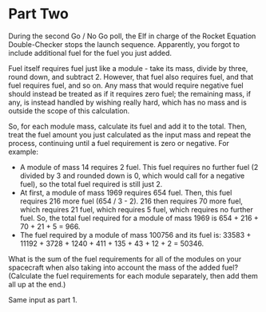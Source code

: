 # Part Two

During the second Go / No Go poll, the Elf in charge of the Rocket
Equation Double-Checker stops the launch sequence. Apparently, you
forgot to include additional fuel for the fuel you just added.

Fuel itself requires fuel just like a module - take its mass, divide
by three, round down, and subtract 2. However, that fuel also requires
fuel, and that fuel requires fuel, and so on. Any mass that would
require negative fuel should instead be treated as if it requires zero
fuel; the remaining mass, if any, is instead handled by wishing really
hard, which has no mass and is outside the scope of this calculation.

So, for each module mass, calculate its fuel and add it to the
total. Then, treat the fuel amount you just calculated as the input
mass and repeat the process, continuing until a fuel requirement is
zero or negative. For example:

- A module of mass 14 requires 2 fuel. This fuel requires no further
  fuel (2 divided by 3 and rounded down is 0, which would call for a
  negative fuel), so the total fuel required is still just 2.
- At first, a module of mass 1969 requires 654 fuel. Then, this fuel
  requires 216 more fuel (654 / 3 - 2). 216 then requires 70 more
  fuel, which requires 21 fuel, which requires 5 fuel, which requires
  no further fuel. So, the total fuel required for a module of mass
  1969 is 654 + 216 + 70 + 21 + 5 = 966.
- The fuel required by a module of mass 100756 and its fuel is:
  33583 + 11192 + 3728 + 1240 + 411 + 135 + 43 + 12 + 2 = 50346.

What is the sum of the fuel requirements for all of the modules on
your spacecraft when also taking into account the mass of the added
fuel? (Calculate the fuel requirements for each module separately,
then add them all up at the end.)

Same input as part 1.
